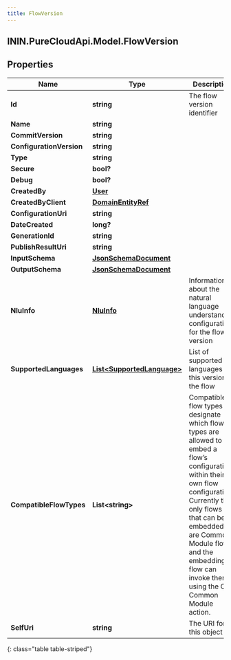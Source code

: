 ```yaml
---
title: FlowVersion
---
```

## ININ.PureCloudApi.Model.FlowVersion

## Properties

|Name | Type | Description | Notes|
|------------ | ------------- | ------------- | -------------|
| **Id** | **string** | The flow version identifier | [optional] |
| **Name** | **string** |  | [optional] |
| **CommitVersion** | **string** |  | [optional] |
| **ConfigurationVersion** | **string** |  | [optional] |
| **Type** | **string** |  | [optional] |
| **Secure** | **bool?** |  | [optional] |
| **Debug** | **bool?** |  | [optional] |
| **CreatedBy** | [**User**](User.html) |  | [optional] |
| **CreatedByClient** | [**DomainEntityRef**](DomainEntityRef.html) |  | [optional] |
| **ConfigurationUri** | **string** |  | [optional] |
| **DateCreated** | **long?** |  | [optional] |
| **GenerationId** | **string** |  | [optional] |
| **PublishResultUri** | **string** |  | [optional] |
| **InputSchema** | [**JsonSchemaDocument**](JsonSchemaDocument.html) |  | [optional] |
| **OutputSchema** | [**JsonSchemaDocument**](JsonSchemaDocument.html) |  | [optional] |
| **NluInfo** | [**NluInfo**](NluInfo.html) | Information about the natural language understanding configuration for the flow version | [optional] |
| **SupportedLanguages** | [**List&lt;SupportedLanguage&gt;**](SupportedLanguage.html) | List of supported languages for this version of the flow | [optional] |
| **CompatibleFlowTypes** | **List&lt;string&gt;** | Compatible flow types designate which flow types are allowed to embed a flow’s configuration within their own flow configuration.  Currently the only flows that can be embedded are Common Module flows and the embedding flow can invoke them using the Call Common Module action. | [optional] |
| **SelfUri** | **string** | The URI for this object | [optional] |
{: class="table table-striped"}


